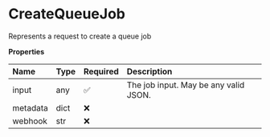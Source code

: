 # CreateQueueJob

Represents a request to create a queue job

**Properties**

| Name     | Type | Required | Description                           |
| :------- | :--- | :------- | :------------------------------------ |
| input    | any  | ✅       | The job input. May be any valid JSON. |
| metadata | dict | ❌       |                                       |
| webhook  | str  | ❌       |                                       |
